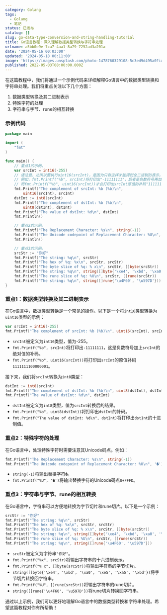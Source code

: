 ```yaml
---
category: Golang
tags:
  - Golang
  - 笔记
status: 已发布
catalog: []
slug: go-data-type-conversion-and-string-handling-tutorial
title: Go语言教程：深入理解数据类型转换与字符串处理
urlname: a5bb0e9e-7ca7-4aa1-8a79-7252ad3a201a
date: '2024-05-16 00:03:00'
updated: '2024-05-18 00:11:00'
image: 'https://images.unsplash.com/photo-1478760329108-5c3ed9d495a0?ixlib=rb-4.0.3&q=85&fm=jpg&crop=entropy&cs=srgb'
published: 2022-05-03T08:00:00.000Z
---
```


在这篇教程中，我们将通过一个示例代码来详细解释Go语言中的数据类型转换和字符串处理。我们将重点关注以下几个方面：

1. 数据类型转换及其二进制表示
2. 特殊字符的处理
3. 字符串与字节、rune的相互转换

### 示例代码

```go
package main

import (
	"fmt"
)

func main() {
	// 重点1的示例。
	var srcInt = int16(-255)
	// 请注意，之所以要执行uint16(srcInt)，是因为只有这样才能得到全二进制的表示。
	// 例如，fmt.Printf("%b", srcInt)将打印出"-11111111"，后者是负数符号再加上srcInt的绝对值的补码。
	// 而fmt.Printf("%b", uint16(srcInt))才会打印出srcInt原值的补码"1111111100000001"。
	fmt.Printf("The complement of srcInt: %b (%b)\n",
		uint16(srcInt), srcInt)
	dstInt := int8(srcInt)
	fmt.Printf("The complement of dstInt: %b (%b)\n",
		uint8(dstInt), dstInt)
	fmt.Printf("The value of dstInt: %d\n", dstInt)
	fmt.Println()

	// 重点2的示例。
	fmt.Printf("The Replacement Character: %s\n", string(-1))
	fmt.Printf("The Unicode codepoint of Replacement Character: %U\n", '�')
	fmt.Println()

	// 重点3的示例。
	srcStr := "你好"
	fmt.Printf("The string: %q\n", srcStr)
	fmt.Printf("The hex of %q: %x\n", srcStr, srcStr)
	fmt.Printf("The byte slice of %q: % x\n", srcStr, []byte(srcStr))
	fmt.Printf("The string: %q\n", string([]byte{'\xe4', '\xbd', '\xa0', '\xe5', '\xa5', '\xbd'}))
	fmt.Printf("The rune slice of %q: %U\n", srcStr, []rune(srcStr))
	fmt.Printf("The string: %q\n", string([]rune{'\u4F60', '\u597D'}))
}
```

### 重点1：数据类型转换及其二进制表示

在Go语言中，数据类型转换是一个常见的操作。以下是一个将`int16`类型转换为`uint16`类型的示例：

```go
var srcInt = int16(-255)
fmt.Printf("The complement of srcInt: %b (%b)\n", uint16(srcInt), srcInt)
```

- `srcInt`被定义为`int16`类型，值为-255。
- `fmt.Printf("%b", srcInt)`将打印出`-11111111`，这是负数符号加上`srcInt`的绝对值的补码。
- `fmt.Printf("%b", uint16(srcInt))`将打印出`srcInt`的原值补码`1111111100000001`。

接下来，我们将`srcInt`转换为`int8`类型：

```go
dstInt := int8(srcInt)
fmt.Printf("The complement of dstInt: %b (%b)\n", uint8(dstInt), dstInt)
fmt.Printf("The value of dstInt: %d\n", dstInt)
```

- `dstInt`被定义为`int8`类型，值为`srcInt`转换后的结果。
- `fmt.Printf("%b", uint8(dstInt))`将打印出`dstInt`的补码。
- `fmt.Printf("The value of dstInt: %d\n", dstInt)`将打印出`dstInt`的十进制值。

### 重点2：特殊字符的处理

在Go语言中，处理特殊字符时需要注意其Unicode码点。例如：

```go
fmt.Printf("The Replacement Character: %s\n", string(-1))
fmt.Printf("The Unicode codepoint of Replacement Character: %U\n", '�')
```

- `string(-1)`将输出替换字符`�`。
- `fmt.Printf("%U", '�')`将输出替换字符的Unicode码点`U+FFFD`。

### 重点3：字符串与字节、rune的相互转换

在Go语言中，字符串可以方便地转换为字节切片和rune切片。以下是一个示例：

```go
srcStr := "你好"
fmt.Printf("The string: %q\n", srcStr)
fmt.Printf("The hex of %q: %x\n", srcStr, srcStr)
fmt.Printf("The byte slice of %q: % x\n", srcStr, []byte(srcStr))
fmt.Printf("The string: %q\n", string([]byte{'\xe4', '\xbd', '\xa0', '\xe5', '\xa5', '\xbd'}))
fmt.Printf("The rune slice of %q: %U\n", srcStr, []rune(srcStr))
fmt.Printf("The string: %q\n", string([]rune{'\u4F60', '\u597D'}))
```

- `srcStr`被定义为字符串`"你好"`。
- `fmt.Printf("%x", srcStr)`将输出字符串的十六进制表示。
- `fmt.Printf("% x", []byte(srcStr))`将输出字符串的字节切片。
- `string([]byte{'\xe4', '\xbd', '\xa0', '\xe5', '\xa5', '\xbd'})`将字节切片转换回字符串。
- `fmt.Printf("%U", []rune(srcStr))`将输出字符串的rune切片。
- `string([]rune{'\u4F60', '\u597D'})`将rune切片转换回字符串。

通过以上示例，我们可以更好地理解Go语言中的数据类型转换和字符串处理。希望这篇教程对你有所帮助！

